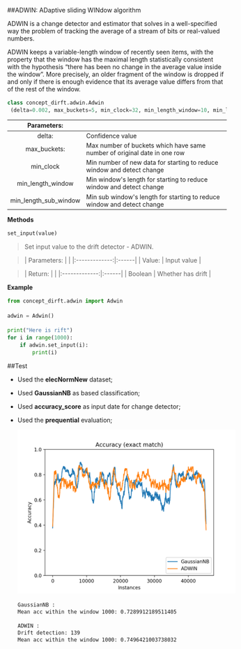 ##ADWIN:  ADaptive sliding WINdow algorithm

ADWIN is a change detector and estimator that solves in a well-specified way the problem of tracking the average of a stream of bits or real-valued numbers. 

ADWIN keeps a variable-length window of recently seen items, with the property that the window has the maximal length statistically consistent with the hypothesis “there has been no change in the average value inside the window”. More precisely, an older fragment of the window is dropped if and only if there is enough evidence that its average value differs from that of the rest of the window.

```python
class concept_dirft.adwin.Adwin
 (delta=0.002, max_buckets=5, min_clock=32, min_length_window=10, min_length_sub_window=5)
```
| Parameters: | |
|:-------------:|:------|
| delta: | Confidence value |
| max_buckets: | Max number of buckets which have same number of original date in one row |
| min_clock | Min number of new data for starting to reduce window and detect change |
| min\_length\_window | Min window's length for starting to reduce window and detect change |
| min\_length\_sub\_window | Min sub window's length for starting to reduce window and detect change |

**Methods**

```python
set_input(value)
```
> Set input value to the drift detector - ADWIN.

>| Parameters: | |
|:-------------:|:------|
| Value: | Input value |

>| Return: | |
|:-------------:|:------|
| Boolean | Whether has drift |

**Example**

```python
from concept_dirft.adwin import Adwin

adwin = Adwin()

print("Here is rift")
for i in range(1000):
    if adwin.set_input(i):
        print(i)
```

##Test
* Used the **elecNormNew** dataset;
* Used **GaussianNB** as based classification;
* Used **accuracy_score** as input date for change detector;
* Used the **prequential** evaluation;

	<p align="center">
	  <img src="image/comparison.png" style="max-width: 500px;"/>
	</p>

	```
	GaussianNB :
	Mean acc within the window 1000: 0.7289912189511405
	
	ADWIN :
	Drift detection: 139
	Mean acc within the window 1000: 0.7496421003738032
	```